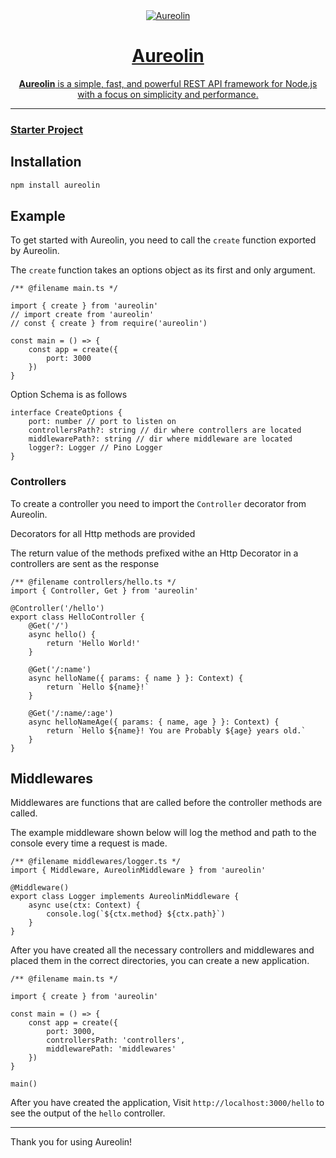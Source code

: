 <div align=center>
<a href="https://imgbb.com/"><img src="https://i.ibb.co/h1gT27Q/Aureolin.png" alt="Aureolin" border="0" >



# Aureolin
**Aureolin** is a simple, fast, and powerful REST API framework for Node.js with a focus on simplicity and performance.

</div>

----
### [Starter Project](https://github.com/AlenSaito1/Aureolin-starter)

## Installation

```sh
npm install aureolin
```

## Example

To get started with Aureolin, you need to call the `create` function exported by Aureolin.

The `create` function takes an options object as its first and only argument.


```TS
/** @filename main.ts */

import { create } from 'aureolin'
// import create from 'aureolin'
// const { create } from require('aureolin')

const main = () => {
    const app = create({
        port: 3000
    })
}
```

Option Schema is as follows

```TS
interface CreateOptions {
    port: number // port to listen on
    controllersPath?: string // dir where controllers are located
    middlewarePath?: string // dir where middleware are located
    logger?: Logger // Pino Logger
}
```
### Controllers

To create a controller you need to import the `Controller` decorator from Aureolin. 

Decorators for all Http methods are provided

The return value of the methods prefixed withe an Http Decorator in a controllers are sent as the response

```TS
/** @filename controllers/hello.ts */
import { Controller, Get } from 'aureolin'

@Controller('/hello')
export class HelloController {
    @Get('/')
    async hello() {
        return 'Hello World!'
    }

    @Get('/:name')
    async helloName({ params: { name } }: Context) {
        return `Hello ${name}!`
    }

    @Get('/:name/:age')
    async helloNameAge({ params: { name, age } }: Context) {
        return `Hello ${name}! You are Probably ${age} years old.`
    }    
}
```

## Middlewares

Middlewares are functions that are called before the controller methods are called.

The example middleware shown below will log the method and path to the console every time a request is made.

```TS
/** @filename middlewares/logger.ts */
import { Middleware, AureolinMiddleware } from 'aureolin'

@Middleware()
export class Logger implements AureolinMiddleware {
    async use(ctx: Context) {
        console.log(`${ctx.method} ${ctx.path}`)
    }
}
```

After you have created all the necessary controllers and middlewares and placed them in the correct directories, you can create a new application.

```TS
/** @filename main.ts */

import { create } from 'aureolin'

const main = () => {
    const app = create({
        port: 3000,
        controllersPath: 'controllers',
        middlewarePath: 'middlewares'
    })
}

main()
```

After you have created the application, Visit ```http://localhost:3000/hello``` to see the output of the `hello` controller.

---
Thank you for using Aureolin!














